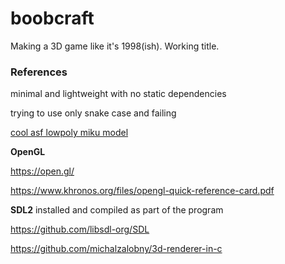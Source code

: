 # boobcraft

Making a 3D game like it's 1998(ish). Working title.

### References

minimal and lightweight with no static dependencies

trying to use only snake case and failing

[cool asf lowpoly miku model](https://www.newgrounds.com/art/view/violxiv/hatsune-miku-lowpoly)

**OpenGL**

https://open.gl/

https://www.khronos.org/files/opengl-quick-reference-card.pdf

**SDL2** installed and compiled as part of the program

https://github.com/libsdl-org/SDL

https://github.com/michalzalobny/3d-renderer-in-c
